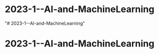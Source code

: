 # 2023-1--AI-and-MachineLearning
"# 2023-1--AI-and-MachineLearning" 
# 2023-1--AI-and-MachineLearning
